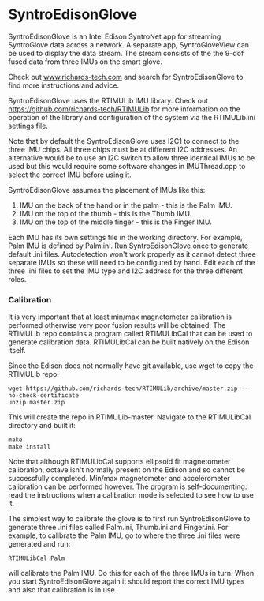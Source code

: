 # SyntroEdisonGlove

SyntroEdisonGlove is an Intel Edison SyntroNet app for streaming SyntroGlove data across a network. A separate app, SyntroGloveView can be used to display the data stream. The stream consists of the the 9-dof fused data from three IMUs on the smart glove.

Check out www.richards-tech.com and search for SyntroEdisonGlove to find more instructions and advice.

SyntroEdisonGlove uses the RTIMULib IMU library. Check out https://github.com/richards-tech/RTIMULib for more information on the operation of the library and configuration of the system via the RTIMULib.ini settings file.

Note that by default the SyntroEdisonGlove uses I2C1 to connect to the three IMU chips. All three chips must be at different I2C addresses. An alternative would be to use an I2C switch to allow three identical IMUs to be used but this would require some software changes in IMUThread.cpp to select the correct IMU before using it.

SyntroEdisonGlove assumes the placement of IMUs like this:

1. IMU on the back of the hand or in the palm - this is the Palm IMU.
2. IMU on the top of the thumb - this is the Thumb IMU.
3. IMU on the top of the middle finger - this is the Finger IMU.

Each IMU has its own settings file in the working directory. For example, Palm IMU is defined by Palm.ini. Run SyntroEdisonGlove once to generate default .ini files. Autodetection won't work properly as it cannot detect three separate IMUs so these will need to be configured by hand. Edit each of the three .ini files to set the IMU type and I2C address for the three different roles.

### Calibration

It is very important that at least min/max magnetometer calibration is performed otherwise very poor fusion results will be obtained. The RTIMULib repo contains a program called RTIMULibCal that can be used to generate calibration data. RTIMULibCal can be built natively on the Edison itself.

Since the Edison does not normally have git available, use wget to copy the RTIMULib repo:

    wget https://github.com/richards-tech/RTIMULib/archive/master.zip --no-check-certificate
    unzip master.zip
    
This will create the repo in RTIMULib-master. Navigate to the RTIMULibCal directory and built it:

    make
    make install
    
Note that although RTIMULibCal supports ellipsoid fit magnetometer calibration, octave isn't normally present on the Edison and so cannot be successfully completed. Min/max magnetometer and accelerometer calibration can be performed however. The program is self-documenting: read the instructions when a calibration mode is selected to see how to use it.

The simplest way to calibrate the glove is to first run SyntroEdisonGlove to generate three .ini files called Palm.ini, Thumb.ini and Finger.ini. For example, to calibrate the Palm IMU, go to where the three .ini files were generated and run:

    RTIMULibCal Palm
    
will calibrate the Palm IMU. Do this for each of the three IMUs in turn. When you start SyntroEdisonGlove again it should report the correct IMU types and also that calibration is in use.


